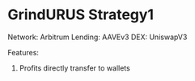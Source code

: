 # GrindURUS Strategy1

Network: Arbitrum
Lending: AAVEv3
DEX: UniswapV3

Features:
1) Profits directly transfer to wallets